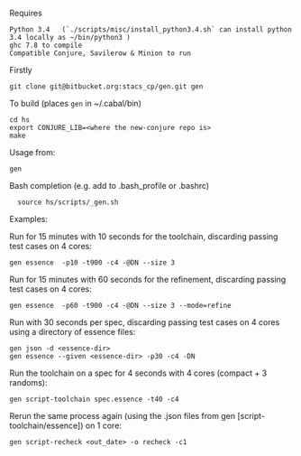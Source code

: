 Requires

	Python 3.4   (`./scripts/misc/install_python3.4.sh` can install python 3.4 locally as ~/bin/python3 )
	ghc 7.8 to compile
	Compatible Conjure, Savilerow & Minion to run


Firstly

	git clone git@bitbucket.org:stacs_cp/gen.git gen

To build (places `gen` in ~/.cabal/bin)

	cd hs
	export CONJURE_LIB=<where the new-conjure repo is> 
	make


Usage from:

	gen
  
  
Bash completion  (e.g. add to .bash_profile or .bashrc)

	  source hs/scripts/_gen.sh
	  

Examples:

Run for 15 minutes with 10 seconds for the toolchain, discarding passing test cases on 4 cores:

	gen essence  -p10 -t900 -c4 -@DN --size 3
	
Run for 15 minutes with 60 seconds for the refinement, discarding passing test cases on 4 cores:
	
	gen essence  -p60 -t900 -c4 -@DN --size 3 --mode=refine

Run with 30 seconds per spec, discarding passing test cases on 4 cores using a directory of essence files:

	gen json -d <essence-dir>
	gen essence --given <essence-dir> -p30 -c4 -DN 

Run the toolchain on a spec for 4 seconds with 4 cores (compact + 3 randoms):

	gen script-toolchain spec.essence -t40 -c4
	
Rerun the same process again (using the .json files from gen [script-toolchain/essence]) on 1 core:

	gen script-recheck <out_date> -o recheck -c1
	
	